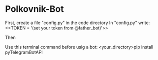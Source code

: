 # Polkovnik-Bot
First, create a file "config.py" in the code directory
In "config.py" write:<<TOKEN = '(set your token from @father_bot)'>>

Then

Use this terminal command before usig a bot:
<your_directory>pip install pyTelegramBotAPI
